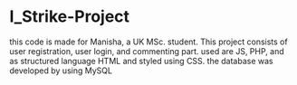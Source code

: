 # I_Strike-Project
this code is made for Manisha, a UK MSc. student.
This project consists of user registration, user login, and commenting part.
used are JS, PHP, and as structured language HTML and styled using CSS.
the database was developed by using MySQL
